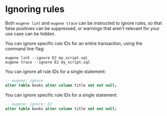 # Ignoring rules

Both `eugene lint` and `eugene trace` can be instructed to ignore rules, so that
false positives can be suppressed, or warnings that aren't relevant for your use case
can be hidden.

You can ignore specific rule IDs for an entire transaction, using the command line flag:

```shell
eugene lint --ignore E2 my_script.sql
eugene trace --ignore E2 my_script.sql
```

You can ignore all rule IDs for a single statement:

```sql
-- eugene: ignore
alter table books alter column title set not null;
```

You can ignore specific rule IDs for a single statement:

```sql
-- eugene: ignore: E2
alter table books alter column title set not null;
```
